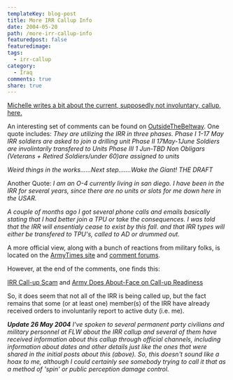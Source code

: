 ```yaml
---
templateKey: blog-post
title: More IRR Callup Info
date: 2004-05-20
path: /more-irr-callup-info
featuredpost: false
featuredimage:
tags:
  - irr-callup
category:
  - Iraq
comments: true
share: true
---
```


[Michelle writes a bit about the current, supposedly not involuntary, callup, here.](http://armysteve.com/ArmySpouse/archive/2004/05/20/173.aspx)

An interesting set of comments can be found on [OutsideTheBeltway](http://www.outsidethebeltway.com/archives/006133.html). One quote includes: _They are utilizing the IRR in three phases. Phase I 1-17 May IRR soldiers are asked to join a drilling unit Phase II 17May-1June Soldiers are involintarily transfered to Units Phase III 1 Jun-TBD Non Obligars (Veterans + Retired Soldiers/under 60)are assigned to units_

_Weird things in the works......Next step.......Wake the Giant! THE DRAFT_

Another Quote: _I am an O-4 currently living in san diego. I have been in the IRR for several years, since there are no units or slots for me down here in the USAR._

_A couple of months ago I got several phone calls and emails basically stating that I had better join a TPU or take the consequences. I was told that the IRR will ensentialy cease to exist by this fall. and that IRR types will either be transfered to TPU's, called to AD or drummed out._

A more official view, along with a bunch of reactions from military folks, is located on the [ArmyTimes site](http://www.armytimes.com/story.php?f=1-292925-2913503.php) and [comment forums](http://www.militarycity.com/forums/viewtopic.php?t=1-292925-2913503).

However, at the end of the comments, one finds this:

[IRR Call-up Scam](http://www.outsidethebeltway.com/archives/006205.html) and [Army Does About-Face on Call-up Readiness](http://www.oregonlive.com/news/oregonian/index.ssf?/base/front_page/1084967798100830.xml)

So, it does seem that not all of the IRR is being called up, but the fact remains that some (or at least one) member(s) of the IRR have already received orders to involuntarily report to active duty (i.e. me).

_**Update 26 May 2004** I've spoken to several permanent party civilians and military personnel at FLW about the IRR callup and several of them have received information about this callup through official channels, including information about dates and other details just like the ones that were shared in the initial posts about this (above). So, this doesn't sound like a hoax to me, although I could certainly see somebody trying to call it that as a method of 'spin' or public perception damage control._
